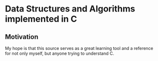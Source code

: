 # Data Structures and Algorithms implemented in C

## Motivation

My hope is that this source serves as a great learning tool and a reference for not only myself, but anyone trying to understand C.


